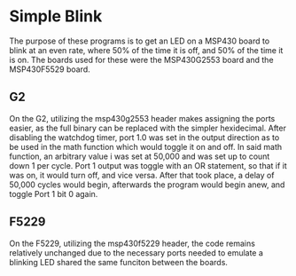 # Simple Blink
The purpose of these programs is to get an LED on a MSP430 board to blink at an even rate, where 50% of the time it is off, and 50% of the time it is on. The boards used for these were the MSP430G2553 board and the MSP430F5529 board. 

## G2
On the G2, utilizing the msp430g2553 header makes assigning the ports easier, as the full binary can be replaced with the simpler hexidecimal. After disabling the watchdog timer, port 1.0 was set in the output direction as to be used in the math function which would toggle it on and off.  In said math function, an arbitrary value i was set at 50,000 and was set up to count down 1 per cycle. Port 1 output was toggle with an OR statement, so that if it was on, it would turn off, and vice versa. After that took place, a delay of 50,000 cycles would begin, afterwards the program would begin anew, and toggle Port 1 bit 0 again.

## F5229
On the F5229, utilizing the msp430f5229 header, the code remains relatively unchanged due to the necessary ports needed to emulate a blinking LED shared the same funciton between the boards. 
